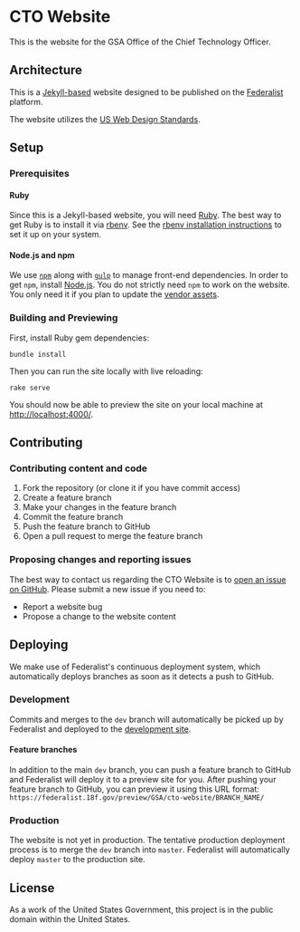 # CTO Website

This is the website for the GSA Office of the Chief Technology Officer.

## Architecture

This is a [Jekyll-based](http://jekyllrb.com/) website designed to be published on the
[Federalist](https://federalist.18f.gov/) platform.

The website utilizes the [US Web Design Standards](https://standards.usa.gov/).

## Setup

### Prerequisites

#### Ruby

Since this is a Jekyll-based website, you will need [Ruby](https://www.ruby-lang.org/en/). The best way to get
Ruby is to install it via [rbenv](https://github.com/rbenv/rbenv). See the
[rbenv installation instructions](https://github.com/rbenv/rbenv#installation)
to set it up on your system.

#### Node.js and npm

We use [`npm`](https://www.npmjs.com/) along with [`gulp`](http://gulpjs.com/) to manage front-end dependencies. In order to get `npm`, install [Node.js](https://nodejs.org/). You do not strictly need `npm` to work on the website. You only need it if you plan to update the [vendor assets](/assets/vendor/).

### Building and Previewing

First, install Ruby gem dependencies:

```
bundle install
```

Then you can run the site locally with live reloading:

```
rake serve
```

You should now be able to preview the site on your local machine at [http://localhost:4000/](http://localhost:4000/).

## Contributing

### Contributing content and code

1. Fork the repository (or clone it if you have commit access)
2. Create a feature branch
3. Make your changes in the feature branch
4. Commit the feature branch
5. Push the feature branch to GitHub
6. Open a pull request to merge the feature branch

### Proposing changes and reporting issues

The best way to contact us regarding the CTO Website is to [open an issue on GitHub](https://github.com/GSA/cto-website/issues/new). Please submit a new issue if you need to:

* Report a website bug
* Propose a change to the website content

## Deploying

We make use of Federalist's continuous deployment system, which automatically
deploys branches as soon as it detects a push to GitHub.

### Development

Commits and merges to the `dev` branch will automatically be picked up by
Federalist and deployed to the [development site](https://federalist.18f.gov/preview/GSA/cto-website/dev/).

#### Feature branches

In addition to the main `dev` branch, you can push a feature branch to GitHub
and Federalist will deploy it to a preview site for you. After pushing your
feature branch to GitHub, you can preview it using this URL format:
`https://federalist.18f.gov/preview/GSA/cto-website/BRANCH_NAME/`

### Production

The website is not yet in production. The tentative production deployment
process is to merge the `dev` branch into `master`. Federalist will
automatically deploy `master` to the production site.

## License

As a work of the United States Government, this project is in the public domain
within the United States.
